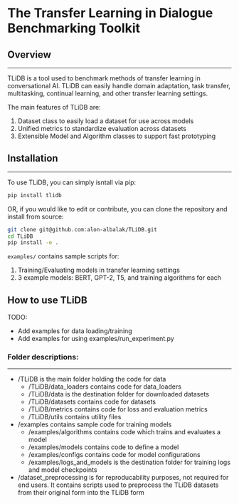# The Transfer Learning in Dialogue Benchmarking Toolkit

## Overview
---
TLiDB is a tool used to benchmark methods of transfer learning in conversational AI.
TLiDB can easily handle domain adaptation, task transfer, multitasking, continual learning, and other transfer learning settings.

The main features of TLiDB are:

1. Dataset class to easily load a dataset for use across models
2. Unified metrics to standardize evaluation across datasets
3. Extensible Model and Algorithm classes to support fast prototyping

## Installation
---
To use TLiDB, you can simply isntall via pip:
```bash
pip install tlidb
```

OR, if you would like to edit or contribute, you can clone the repository and install from source:
```bash
git clone git@github.com:alon-albalak/TLiDB.git
cd TLiDB
pip install -e .
```

`examples/` contains sample scripts for:

1. Training/Evaluating models in transfer learning settings
2. 3 example models: BERT, GPT-2, T5, and training algorithms for each

## How to use TLiDB

TODO:
- Add examples for data loading/training
- Add examples for using examples/run_experiment.py

### Folder descriptions:
---
- /TLiDB is the main folder holding the code for data
    - /TLiDB/data_loaders contains code for data_loaders
    - /TLiDB/data is the destination folder for downloaded datasets
    - /TLiDB/datasets contains code for datasets
    - /TLiDB/metrics contains code for loss and evaluation metrics
    - /TLiDB/utils contains utility files
- /examples contains sample code for training models
    - /examples/algorithms contains code which trains and evaluates a model
    - /examples/models contains code to define a model
    - /examples/configs contains code for model configurations
    - /examples/logs_and_models is the destination folder for training logs and model checkpoints
- /dataset_preprocessing is for reproducability purposes, not required for end users. It contains scripts used to preprocess the TLiDB datasets from their original form into the TLiDB form